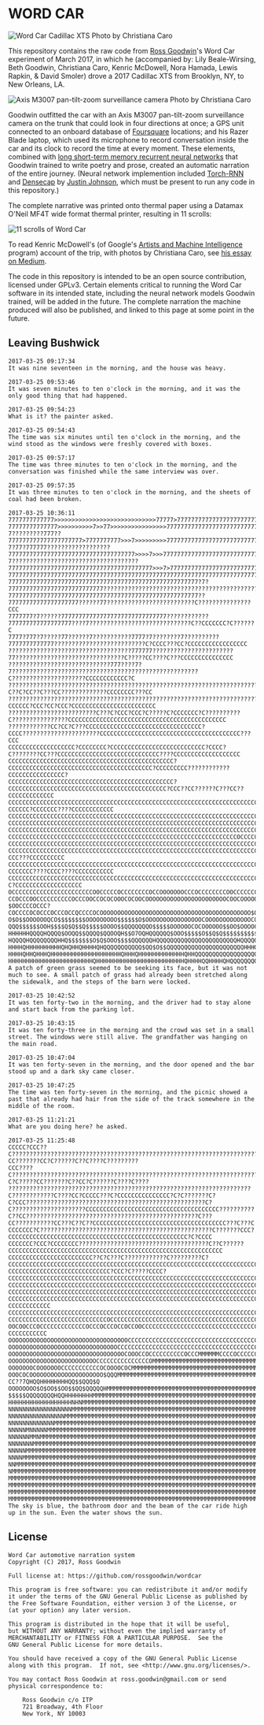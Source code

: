 # WORD CAR

![Word Car Cadillac XTS](http://i.imgur.com/dgG3hXP.jpg "Word Car | Photo by Christiana Caro")
Photo by Christiana Caro

This repository contains the raw code from [Ross Goodwin](http://rossgoodwin.com)'s Word Car experiment of March 2017, in which he (accompanied by: Lily Beale-Wirsing, Beth Goodwin, Christiana Caro, Kenric McDowell, Nora Hamada, Lewis Rapkin, & David Smoler) drove a 2017 Cadillac XTS from Brooklyn, NY, to New Orleans, LA.

![Axis M3007 pan-tilt-zoom surveillance camera](http://i.imgur.com/2hmUG9C.jpg "Axis M3007 | Photo by Christiana Caro")
Photo by Christiana Caro

Goodwin outfitted the car with an Axis M3007 pan-tilt-zoom surveillance camera on the trunk that could look in four directions at once; a GPS unit connected to an onboard database of [Foursquare](https://foursquare.com) locations; and his Razer Blade laptop, which used its microphone to record conversation inside the car and its clock to record the time at every moment. These elements, combined with [long short-term memory recurrent neural networks](https://en.wikipedia.org/wiki/Long_short-term_memory) that Goodwin trained to write poetry and prose, created an automatic narration of the entire journey. (Neural network implemention included [Torch-RNN](https://github.com/jcjohnson/torch-rnn) and [Densecap](https://github.com/jcjohnson/densecap) by [Justin Johnson](https://github.com/jcjohnson/), which must be present to run any code in this repository.)

The complete narrative was printed onto thermal paper using a Datamax O'Neil MF4T wide format thermal printer, resulting in 11 scrolls:

![11 scrolls of Word Car](https://i.imgur.com/LpNF8Ul.jpg "11 scrolls of Word Car")

To read Kenric McDowell's (of Google's [Artists and Machine Intelligence](http://ami.withgoogle.com) program) account of the trip, with photos by Christiana Caro, see [his essay on Medium](https://medium.com/artists-and-machine-intelligence/ai-poetry-hits-the-road-eb685dfc1544).

The code in this repository is intended to be an open source contribution, licensed under GPLv3. Certain elements critical to running the Word Car software in its intended state, including the neural network models Goodwin trained, will be added in the future. The complete narration the machine produced will also be published, and linked to this page at some point in the future.

## Leaving Bushwick

    2017-03-25 09:17:34
    It was nine seventeen in the morning, and the house was heavy.

    2017-03-25 09:53:46
    It was seven minutes to ten o'clock in the morning, and it was the only good thing that had happened.

    2017-03-25 09:54:23
    What is it? the painter asked.

    2017-03-25 09:54:43
    The time was six minutes until ten o'clock in the morning, and the wind stood as the windows were freshly covered with boxes.

    2017-03-25 09:57:17
    The time was three minutes to ten o'clock in the morning, and the conversation was finished while the same interview was over.

    2017-03-25 09:57:35
    It was three minutes to ten o'clock in the morning, and the sheets of coal had been broken.

    2017-03-25 10:36:11
    7777777777777>>>>>>>>>>>>>>>>>>>>>>>>>>>>>77777>77777777777777777777777777777777777777777777777777777777777777777777777777777777
    77777777777777>>>>>>>>>>7>>77>>>>>>>>>>>>>>>>7777777777777777777777777777777777777777777777777777777777777777777?7?????????777??
    777777777777777777777>7777777777>>>7>>>>>>>>>777777777777777777777777777777777777777777777777777???7?77?777777??????????????????
    777777777777777777777777777777777777>>>>7>>>7777777777777777777777777777777777777777777777?7????????????????????????????????????
    77777777777777777777777777777777777777777>>>7>777777777777777777777777777777777777777777????????????????????????????????????????
    7777777777777777777777777777777777777777777777777777777777777777777777777777777777777777????????????????????????????????????????
    777777777777777777777777777777777777777777777777777777?7?777777777777777777777777777????????????????????????????????????????????
    777777777777777777777777777777777777777777777777777777??77777777777777777777??????77?????????????????????????C???????????????CCC
    7777777?7??????777777777777777777777777777777????????????777777777777777777????7?????????????????????????????C??CCCCCCC?C??????C
    7777?777?7?????77??????7???????????7777?7????????7??????????7777777777777??????????????????????????C?CCCC???CC?CCCCCCCCCCCCCCCCC
    ???????????????????????????????????777777???????????????????????77???????????????????????????????C?????CC????C???CCCCCCCCCCCCCCC
    ?????????????????????????????777????7?7?????????????????????????????????????????????????????C?????????????????????CCCCCCCCCCCC?C
    ???????????????????????????????????????????????????????????????????????????????????????C??C?CC??C???CC?????????????CCCCCCCC???CC
    ??????????????????????????????????????????????????????????????????????????????????????CCCCCC?CCC?CC?CCC?CCCCCCCCCCCCCCCCCCCCCCCC
    ?????????????????????????C???C?CCC?CCC?C?????C?CCCCCCC?C??????????C????????????????CCCCCCCCCCCCCCCCCCCCCCCCCCCCCCCCCCCCCCCCCCCCC
    ????????????CC?CC?C???CCCCCCCCCCCCCCCCCCCCCCCCCCCCCCCCC?CCCC??????????????????????CCCCCCCCCCCCCCCCCCCCCCCCCCCCCCCCCCCCCCCC???CCC
    CCCCCCCCCCCCCCCCCCC?CCCCCCCC?CCCCCCCCCCCCCCCCCCCCCCCCCCC?CCCC?C????????CC???CCCCCCCCCCCCCCCCCCCCCCCCCCCCC????CCCCCCCCCCCCCCCCCCC
    CCCCCCCCCCCCCCCCCCCCCCCCCCCCCCCCCCCCCCCCCCCCCCC?CCCCCCCCCCCCCCCCCCCCCCCCCCCCCCCCCCCCCCCCC?CCCCCCCCC????????????CCCCCCCCCCCCCCCC?
    CCCCCCCCCCCCCCCCCCCCCCCCCCCCCCCCCCCCCCCCCCCCCCC?CCCCCCCCCCCCCCCCCCCCCCCCCCCCCCCCCCCCCCCCCCCCC?CCC??CC??????C???CC??CCCCCCCCCCCCC
    CCCCCCCCCCCCCCCCCCCCCCCCCCCCCCCCCCCCCCCCCCCCCCCCCCCCCCCCCCCCCCCCCCCCCCCCCCCCCCCCCCCCCCCCCCCCCCCCC?CCCCCC?CCCCCCC????CCCCCCCCCCCC
    CCCCCCCCCCCCCCCCCCCCCCCCCCCCCCCCCCCCCCCCCCCCCCCCCCCCCCCCCCCCCCCCCCCCCCCCCCCCCCCCCCCCCCCCCCCCCCCCCCCCCCCCCCCCCCCCCCCCCCCCCCCCCCCC
    CCCCCCCCCCCCCCCCCCCCCCCCCCCCCCCCCCCCCCCCCCCCCCCCCCCCCCCCCCCCCCCCCCCCCCCCCCCCCCCCCCCCCCCCCCCCCCCCCCCCCCCCCCCCCCCCCCCCCCCCCCCCCCCC
    CCCCCCCCCCCCCCCCCCCCCCCCCCCCCCCCCCCCCCCCCCCCCCCCCCCCCCCCCCCCCCCCCCCCCCCCCCCCCCCCCCCCCCCCCCCCCCCCCCCCCCCCCCCCCCCCCCCCCCCCCCCCCCCC
    CCCCCCCCCCCCCCCCCCCCCCCCCCCCCCCCCCCCCCCCCCCCCCCCCCCCCCCCCCCCCCCCCOCCCCCCCCCCCCCCCCCCCCCCCCCCCCCCCCCCCCCCCCCCCCCCCCCCCCCCCCCCCCCC
    CCCCCCCCCCCCCCCCCCCCCCCCCCCCCCCCCCCCCCCCCCCCCCCCCCCCCCCCCCCCCCCCCCCCCCCCCCCCCCCCCCCCCCCCCCCCCCCCCCCCCCCCCCCCCCCCCCCCCCCCCCCCCCCC
    CCCCCCCCCCCCCCCCCCCCCCCCCCCCCCCCCCCCCCCCCCCCCCCCCCCCCCCCCCCCCCCCCCCCCCCCCCCCCCCCCCCCCCCCCCCCCCCCCCCCCCCCCCC?????CCC???CCCCCCCCCC
    CCCCCCCCCCCCCCCCCCCCCCCCCCCCCCCCCCCCCCCCCCCCCCCCCCCCCCCCCCCCCCCCCCCCCCCCCCCCCCCCCCCCCCCCCCCCCCC???CCCCCCC????CCCC????CCCCCCCCCCC
    CCCCCCCCCCCCCCCCCCCCCCCCCCCCCCCCCCCCCCCCCCCCCCCCCCCCCCCCCCCCCCCCCCCCCCCCCCCCCCCCCCCCCCCCCCCCCCCCCCCCCCCCCC?C?CCCCCCCCCCCCCCCCCCC
    OCCCCCCCCCCCCCCCCCCCCCCCOOCCCCCOCCCCCCCCOCCOOOOOOOCCCOCCCCCCCCOOCCCCCCCCCCCCCCCCCCCCCCCCCCOCCCCCCCCCCCCCCCCCCCCCCCCCCCCCCCCCCCCC
    CCOCCCOOCCCCCCCCCCOCCCOOCCOCOCOOOCOCOOCOOOOOOOOOOOOOOOOOOOOOOOCOOCOOOOOOOOOCCOCCCCCCCCCOOOCCCCCCCCCCCCCCCCCCCCCCCCCCOOOOCCCOCOCC
    $OOCCCCOCCC?COCCCCOCOCCCOCCCOCCQCCCCOCOOOOOOOOOOOOOOOOOOOOOOOOOOOOOOOOOOOOOOOOOOO$OOOOOOOOOCOOOOOOOOOOOOOOOOOOOOOOOOOOOOOOOOOOOO
    O$O$$OOOOOOQCO$$$$$$$$OOOOOOOOO$$$$$$O$OOOOOOOOOOOOOOOOCOOOOOOOOOOOOOCOOOOCCCOCCC$OOOOOOOOCCCOOOOOOOOOOOCCCCCCCCCCCCCCCCCOCCCCOC
    QQQ$$$$$$OOH$$$$Q$Q$$Q$$$$$OOOO$$QQQQQQQO$$$$$OOOOOOCOCOOOOOO$$OO$OOOOCOOOOOOOCOOOOOOOOOOO$O$OOO$OOOOOCCCCCCCCCCCCCCCCOCCCCCCCCC
    HHHHHHQQQQHQQQQ$OOQQ$$QQQQ$QQOOQH$$O7OQHQQQQQQ$OOO$$$$$O$$Q$Q$$$$$$$$$$$$O$$$OOOQCOOOOCCOCOOOOOOCOOOOOOOCCCCCOOOCCOOOOOOOOOOOOCC
    HQQQQHQQQQQQQQHHQ$$$$$$$O$Q$OOO$$$$QQQQQQHQQQQQQQQQQQQQQQQQQQQQQQHQQQQQQQQ$O$$QQQ$$OOOOO$$OOO$OOO$CO$OOOOOOOCCCOCOOCOOCCOCCOCOOC
    HHHHQHHHHHHHHHHQHQHHQHHHHQHQQQQQQQQQQQ$QQ$O$$QQQQQQQQQQQQQQQQQQQQQQHHHQQQQQQQQQQQQQQ$$$$$QQQQQ$Q$QQQHQQOOOOOOCOOOCOOOO$$O$$OOO$O
    HHHHQHHQHHHQHHHHHHHHHHHHHHHHHHHHQHHHQHHHHHHHHHHHHHQHHQQQQQQQQQQQQQQQQQQQQQQQQQQQQQQQQQQ$$QQQQQQQQQQQQQQ$QQ$QQ$$$$$$$$O$$$QQQQQQQ
    HHHHHHHHHHHHHHHHHHHHHHHHQHHHHHHHHHHHHHHHHHHHHHHHHHQHHHHQQHHHHQHQQQQQQQQHHHHHHHHHHHHQQQQQQQQQQQQQQQQQQQQQQQQQQQQQQQQO$QQHQQQHQQHH
    A patch of green grass seemed to be seeking its face, but it was not much to see. A small patch of grass had already been stretched along the sidewalk, and the steps of the barn were locked.

    2017-03-25 10:42:52
    It was ten forty-two in the morning, and the driver had to stay alone and start back from the parking lot.

    2017-03-25 10:43:15
    It was ten forty-three in the morning and the crowd was set in a small street. The windows were still alive. The grandfather was hanging on the main road.

    2017-03-25 10:47:04
    It was ten forty-seven in the morning, and the door opened and the bar stood up and a dark sky came closer.

    2017-03-25 10:47:25
    The time was ten forty-seven in the morning, and the picnic showed a past that already had hair from the side of the track somewhere in the middle of the room.

    2017-03-25 11:21:21
    What are you doing here? he asked.

    2017-03-25 11:25:48
    CCCCC?CCC??C???????????????????????????????????????????????????????????????????????????????CC???????CC?C??????C??C????C?????????
    CCC????C????????????????????????????????????????????????????????????????????????????????C?C?????CC???????C??CC?C??????C????C????
    ?????????????????????????????????????????????????????????????????????C????????????C????CC?CCCCC???C?CCCCCCCCCCCCCCC?C?C???????C?
    C?CCC???????????????????????????????????????????????????C?C?????????????????????CCCCCCCCCCCCCCCCCCCCCCCCCCCCCCCCCCCCCC??????????
    C??CC?????????????????????????????????????????????????C???CC???????????CC???C??C??CCCCCCCCCCCCCCCCCCCCCCCCCCCCCCCCCCCCCC???C???C
    CCCCCCC?C?????????????????????????????????????????????????C???????CCC?CCCCCCCCCCCCCCCCCCCCCCCCCCCCCCCCCCCCCCCCCCCCCCCCCCC?C?CCCC
    CCCCCCC?CCC?CCCCCCCC?????????????????????????????????????C??C??????CCCCCCCCCCCCCCCCCCCCCCCCCCCCCCCCCCCCCCCCCCCCCCCCCCCCCCCCCCCCC
    CCCCCCCCCCCCCCCCCCCCCCCC??C?C???C????????????C?????????C?CCCCCCCCCCCCCCCCCCCCCCCCCCCCCCCCCCCCCCCCCCCCCCCCCCCCCCCCCCCCCCCCCCCCCCC
    CCCCCCCCCCCCCCCCCCCCCCCCCCCCC?CCC?C?????CCCC?CCCCCCCCCCCCCCCCCCCCCCCCCCCCCCCCCCCCCCCCCCCCCCCCCCCCCCCCCCCCCCCCCCCCCCCCCCCCCCCCCC?
    CCCCCCCCCCCCCCCCCCCCCCCCCCCCCCCCCCCCCCCCCCCCCCCCCCCCCCCCCCCCCCCCCCCCCCCCCCCCCCCCCCCCCCCCCCCCCCCCCCCCCCCCCCCCCCCCCCCCCCCCCCCCCCCC
    CCCCCCCCCCCCCCCCCCCCCCCCCCCCCCCCCCCCCCCCCCCCCCCCCCCCCCCCCCCCCCCCCCCCCCCCCCCCCCCCCCCCCCCCCCCCCCCCCCCCCCCCCCCCCCCCCCCCCCCCCCCCCCCC
    CCCCCCCCCCCCCCCCCCCCCCCCCCCCCCCCCCCCCCCCCCCCCCCCCCCCCCCCCCCCCCCCCCCCCCCCCCCCCCCCCCCCCCCCCCCCCCCCCCCCCCCCCCCCCCCC$QC?CCCCCCCCCCCC
    CCCCCCCCCCCCCCCCCCCCCCCCCCCCCCCCCCCCCCCCCCCCCCCCCCCCCCCCCCCCCCCCCCCCCCCCCCCCCCCCCCCCCCCCCCCCCCCCCCCCCCCCCCCCCCCCCOOQCCCCCCCCCCCC
    CCCCCCCCCCCCCCCCCCCCCCCCCCCCOCCCCCCCCCCCCCCCCCCCCCCCCCCCCCCCCCCCCCCCCCCCCCCCCCCCCCCCCCCCCCCCCCCCCCCCCCCCCCCCCCCCCCCCOCCCCCCCCCCC
    OOCOOCCCOCCCCCCCCCCCCCOCCCOCCCOCCOCCOOCCCCCCCCCCCCCCCCCCCCCCCCCCCCCCCCCCCCCCCCCCCCCCCCCCCCCCCCCCCCCCCCCCCCCCCCOCCCCC?CCCCCCCCCCC
    OOOOOOOOOOOOOOOOOOOOOOOOOOOOOOOOOOCCCCCCCCCCCCCCCCCCCCCCCCCCCCCCCCCCCCCCCCCCCCCCCCCCOOOCCCCC$CCCCCCCCCCCCCCCCCCCCCCCCOCOCCCOCOCC
    OOOOOOOOOOOOOOOOOOOOOOOOOOOOOOOCCCCCCCCCCCCCCCCCCCCCCCCCCCCCCCCCCCCCCCCCCCCCCCCCCCCCCCCOOOOCCQCCCCCCOCCCCCCCCCCCCCOOOCHO$$Q$$$$$
    OOOOOOOOOOOOOOOOOOOOOOOOOOOOOOOOOCOOOCCOCCCCCCCCCCOCCCMMMMMMCCCCOCCCCCCCCCCCCCCCCCCCCCOO$OOOOCCCCCCCC$CCOOOOCOOOQ$$$$OOOO$QQHHHH
    OOOOOOOOOOOOOOOOOOOOOOOOOCCCCCCCCCCCCCCCOMMMMMMMMMMMMMMMMMMMMMMMMMMMMMMMMM$OOCOOOCOOOOOOO$$OOOOOOOCOQHQQQQQQQQQQQQQQ$$QQ$Q$OQQQQ
    OOOOOOOCOOOOOOOCCCCCCCCCCCOCOOOOCOCMMMMMMMMMMMMMMMMMMMMMMMMMMMMMMMMMMMMMMMMMMMMM$$$$$$OO$OCO$OOO$$QHHHHHHHHHHQ$$$$$OQQQHQHHHQ$QQ
    OOOCOCOOOOOOOOOOOOOOOOOOOOO$QQQMMMMMMMMMMMMMMMMMMMMMMMMMMMMMMMMMMMMMMMMMMMMMMMMMMMMMQQQQQQQQQQQ???????CC??7QHQQHHHHHHHHQQ$$QQQ$Q
    OOOOOOOO$O$OO$$OO$$QQ$QQQQQHMMMMMMMMMMMMMMMMMMMMMMMMMMMMMMMMMMMMMMMMMMMMMMMMMMMMMMMMMMMMQQQQQQQQHHQHHHQ$$$$Q$$QQQQQQQQQQQQQQQQQQ
    $$$$$QQQQQQQQHQQHHHHHHHHMMMMMMMMMMMMMMMMMMMMMMMMMMMMMMMMMMMMMMMMMMMMMMMMMMMMMMMMMMMMMMMMMMMHHHHHHHHHHHHHHHHHHHHHHHHHHHHQHHQQHQHH
    HHHHHHHHHHHHHHHHHHNHNMMMMMMMMMMMMMMMMMMMMMMMMMMMMMMMMMMMMMMMMMMMMMMMMMMMMMMMMMMMMMMMMMMMMMMMMMNNNNHHNNNNHNHHHHHHHHHHHHHHHHHHHHHH
    NNNNNNNNNNNNNNNNNNMMMMMMMMMMMMMMMMMMMMMMMMMMMMMMMMMMMMMMMMMMMMMMMMMMMMMMMMMMMMMMMMMMMMMMMMMMMMMMNNNNNNNNNNNNNNNNNNNNNNNNNNNNNNNN
    NNNNNNNNNNNNNNNNMMMMMMMMMMMMMMMMMMMMMMMMMMMMMMMMMMMMMMMMMMMMMMMMMMMMMMMMMMMMMMMMMMMMMMMMMMMMMMMMMMMNNMNNNNNNNNNNNNNNNNNNNNNNNNNN
    NNNNNNNNNNNNNMMMMMMMMMMMMMMMMMMMMMMMMMMMMMMMMMMMMMMMMMMMMMMMMMMMMMMMMMMMMMMMMMMMMMMMMMMMMMMMMMMMMMMMMNNNNNNMNNNNMNNNMMNNNNNNNNNN
    NNNNNMNNNNNMMMMMMMMMMMMMMMMMMMMMMMMMMMMMMMMMMMMMMMMMMMMMMMMMMMMMMMMMMMMMMMMMMMMMMMMMMMMMMMMMMMMMMMMMMMMNNNNNNMMNMMNMNMMNNNMMMNNN
    NNNNNNMMNMMMMMMMMMMMMMMMMMMMMMMMMMMMMMMMMMMMMMMMMMMMMMMMMMMMMMMMMMMMMMMMMMMMMMMMMMMMMMMMMMMMMMMMMMMMMMMMNNNNNNMMNNNNNNNMNMMMMMNM
    NNNNNNNMMMMMMMMMMMMMMMMMMMMMMMMMMMMMMMMMMMMMMMMMMMMMMMMMMMMMMMMMMMMMMMMMMMMMMMMMMMMMMMMMMMMMMMMMMMMMMMMMMMNNNNNNNNMMNNMNMNMNNMNN
    NNNNNMMMMMMMMMMMMMMMMMMMMMMMMMMMMMMMMMMMMMMMMMMMMMMMMMMMMMMMMMMMMMMMMMMMMMMMMMMMMMMMMMMMMMMMMMMMMMMMMMMMMMMNNNNNNNNNNNNNNNNNMNNN
    NNNNMMMMMMMMMMMMMMMMMMMMMMMMMMMMMMMMMMMMMMMMMMMMMMMMMMMMMMMMMMMMMMMMMMMMMMMMMMMMMMMMMMMMMMMMMMMMMMMMMMMMMMMMMNNNNNNNNNNNNNNNNNNN
    NNMMMMMMMMMMMMMMMMMMMMMMMMMMMMMMMMMMMMMMMMMMMMMMMMMMMMMMMMMMMMMMMMMMMMMMMMMMMMMMMMMMMMMMMMMMMMMMMMMMMMMMMMMMMMNNNNNNNNNNNNNNNNNN
    NMMMMMMMMMMMMMMMMMMMMMMMMMMMMMMMMMMMMMMMMMMMMMMMMMMMMMMMMMMMMMMMMMMMMMMMMMMMMMMMMMMMMMMMMMMMMMMMMMMMMMMMMMMMMMMNNNNNNNNNNNNNNNNN
    MMMMMMMMMMMMMMMMMMMMMMMMMMMMMMMMMMMMMMMMMMMMMMMMMMMMMMMMMMMMMMMMMMMMMMMMMMMMMMMMMMMMMMMMMMMMMMMMMMMMMMMMMMMMMMMMNNNNNNNNNNNNNNNN
    MMMMMMMMMMMMMMMMMMMMMMMMMMMMMMMMMMMMMMMMMMMMMMMMMMMMMMMMMMMMMMMMMMMMMMMMMMMMMMMMMMMMMMMMMMMMMMMMMMMMMMMMMMMMMMMMMNNNNNNNNNNNNNNN
    MMMMMMMMMMMMMMMMMMMMMMMMMMMMMMMMMMMMMMMMMMMMMMMMMMMMMMMMMMMMMMMMMMMMMMMMMMMMMMMMMMMMMMMMMMMMMMMMMMMMMMMMMMMMMMMMMMNNNNNNNNNNNNNN
    MMMMMMMMMMMMMMMMMMMMMMMMMMMMMMMMMMMMMMMMMMMMMMMMMMMMMMMMMMMMMMMMMMMMMMMMMMMMMMMMMMMMMMMMMMMMMMMMMMMMMMMMMMMMMMMMMMMNNNNNNNNNNNNN
    The sky is blue, the bathroom door and the beam of the car ride high up in the sun. Even the water shows the sun.


## License

    Word Car automotive narration system
    Copyright (C) 2017, Ross Goodwin

    Full license at: https://github.com/rossgoodwin/wordcar

    This program is free software: you can redistribute it and/or modify
    it under the terms of the GNU General Public License as published by
    the Free Software Foundation, either version 3 of the License, or
    (at your option) any later version.

    This program is distributed in the hope that it will be useful,
    but WITHOUT ANY WARRANTY; without even the implied warranty of
    MERCHANTABILITY or FITNESS FOR A PARTICULAR PURPOSE.  See the
    GNU General Public License for more details.

    You should have received a copy of the GNU General Public License
    along with this program.  If not, see <http://www.gnu.org/licenses/>.

    You may contact Ross Goodwin at ross.goodwin@gmail.com or send physical correspondence to:

        Ross Goodwin c/o ITP
        721 Broadway, 4th Floor
        New York, NY 10003
